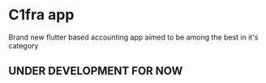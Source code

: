 # C1fra app

Brand new flutter based accounting app aimed to be among the best in it's category

## UNDER DEVELOPMENT FOR NOW

